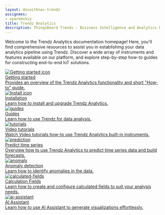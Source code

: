 ```yaml
---
layout: docwithnav-trendz
assignees:
- vparomskiy
title: Trendz Analytics
description: ThingsBoard Trends - Business Intelligence and Analytics Platform for Iot powered Business
---
```


Welcome to the Trendz Analytics documentation homepage!
Here, you'll find comprehensive resources to assist you in establishing your data analytics pipeline using Trendz. Discover a wide array of instruments and features available on our platform,
and explore step-by-step how-to guides for constructing end-to-end IoT solutions.

<div class="doc-features row mt-4">
    <div class="col-12 col-sm-6 col-lg col-xxl-6 col-4xl mb-4">
        <a class="feature-card" href="/docs/trendz/getting-started/">
            <img class="feature-logo" src="https://img.thingsboard.io/feature-logo/getting-started.svg" alt="Getting started icon">
            <div class="feature-title">Getting started</div>
            <div class="feature-text">
                Provides an overview of the Trendz Analytics functionality and short "How-to" guide.
            </div>
        </a>
    </div>
    <div class="col-12 col-sm-6 col-lg col-xxl-6 col-4xl mb-4">
        <a class="feature-card" href="/docs/trendz/install/installation-options/">
            <img class="feature-logo" src="https://img.thingsboard.io/feature-logo/install.svg" alt="Install icon">
            <div class="feature-title">Installation</div>
            <div class="feature-text">
                Learn how to install and upgrade Trendz Analytics.
            </div>
        </a>
    </div>
    <div class="col-12 col-sm-6 col-lg col-xxl-6 col-4xl mb-4">
        <a class="feature-card" href="/docs/trendz/guides/">
            <img class="feature-logo" src="https://img.thingsboard.io/feature-logo/guides.svg" alt="guides">
            <div class="feature-title">Guides</div>
            <div class="feature-text">
                Learn how to use Trendz for data analysis.
            </div>
        </a>
    </div>
    <div class="col-12 col-sm-6 col-lg col-xxl-6 col-4xl mb-4">
        <a class="feature-card"  target="_blank" href="https://www.youtube.com/playlist?list=PLYEKB_XwLCZIs-_Aoos3CdNIqSYrXk4LN" >
            <img class="feature-logo" src="https://img.thingsboard.io/feature-logo/tutorials.svg" alt="tutorials">
            <div class="feature-title">Video tutorials</div>
            <div class="feature-text">
                Watch Video tutorials how-to use Trendz Analytics built-in instruments.
            </div>
        </a>
    </div>
    <div class="w-100"></div>
    <div class="col-12 col-sm-6 col-lg col-xxl-6 col-4xl mb-4">
        <a class="feature-card" href="/docs/trendz/prediction/">
            <img class="feature-logo" src="https://img.thingsboard.io/trendz/icons/prediction.svg" alt="prediction">
            <div class="feature-title">Predict time series</div>
            <div class="feature-text">
                Overview how to use Trendz Analytics to predict time series data and build forecasts.
            </div>
        </a>
    </div>
    <div class="col-12 col-sm-6 col-lg col-xxl-6 col-4xl mb-4">
        <a class="feature-card" href="/docs/trendz/anomaly/anomaly-detection-overview/">
            <img class="feature-logo" src="https://img.thingsboard.io/trendz/icons/anomaly.svg" alt="anomaly">
            <div class="feature-title">Anomaly detection</div>
            <div class="feature-text">
                Learn how to identify anomalies in the data.
            </div>
        </a>
    </div>
    <div class="col-12 col-sm-6 col-lg col-xxl-6 col-4xl mb-4">
        <a class="feature-card" href="/docs/trendz/calculated-fields/">
            <img class="feature-logo" src="https://img.thingsboard.io/trendz/icons/calculation.svg" alt="calculated-fields">
            <div class="feature-title">Calculation Fields</div>
            <div class="feature-text">
                Learn how to create and configure calculated fields to suit your analysis needs.
            </div>
        </a>
    </div>
    <div class="col-12 col-sm-6 col-lg col-xxl-6 col-4xl mb-4">
        <a class="feature-card" href="/docs/trendz/ai-assistance-overview/">
            <img class="feature-logo" src="https://img.thingsboard.io/trendz/icons/ai-assistant.svg" alt="ai-assistant">
            <div class="feature-title">AI Assistant</div>
            <div class="feature-text">
                Learn how to use AI Assistant to generate visualizations effortlessly.
            </div>
        </a>
    </div>
</div>

